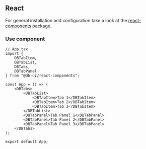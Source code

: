 <!--
SPDX-FileCopyrightText: 2025 DB Systel GmbH

SPDX-License-Identifier: Apache-2.0
-->

## React

For general installation and configuration take a look at the [react-components](https://www.npmjs.com/package/@db-ui/react-components) package.

### Use component

```tsx App.tsx
// App.tsx
import {
	DBTabItem,
	DBTabList,
	DBTabs,
	DBTabPanel
} from "@db-ui/react-components";

const App = () => (
	<DBTabs>
		<DBTabList>
			<DBTabItem>Tab 1</DBTabItem>
			<DBTabItem>Tab 2</DBTabItem>
			<DBTabItem>Tab 3</DBTabItem>
		</DBTabList>
		<DBTabPanel>Tab Panel 1</DBTabPanel>
		<DBTabPanel>Tab Panel 2</DBTabPanel>
		<DBTabPanel>Tab Panel 3</DBTabPanel>
	</DBTabs>
);

export default App;
```

